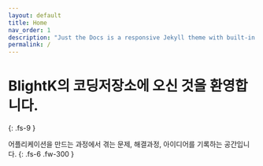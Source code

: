 ```yaml
---
layout: default
title: Home
nav_order: 1
description: "Just the Docs is a responsive Jekyll theme with built-in search that is easily customizable and hosted on GitHub Pages."
permalink: /
---
```


# BlightK의 코딩저장소에 오신 것을 환영합니다.

{: .fs-9 }

어플리케이션을 만드는 과정에서 겪는 문제, 해결과정, 아이디어를 기록하는 공간입니다.
{: .fs-6 .fw-300 }
